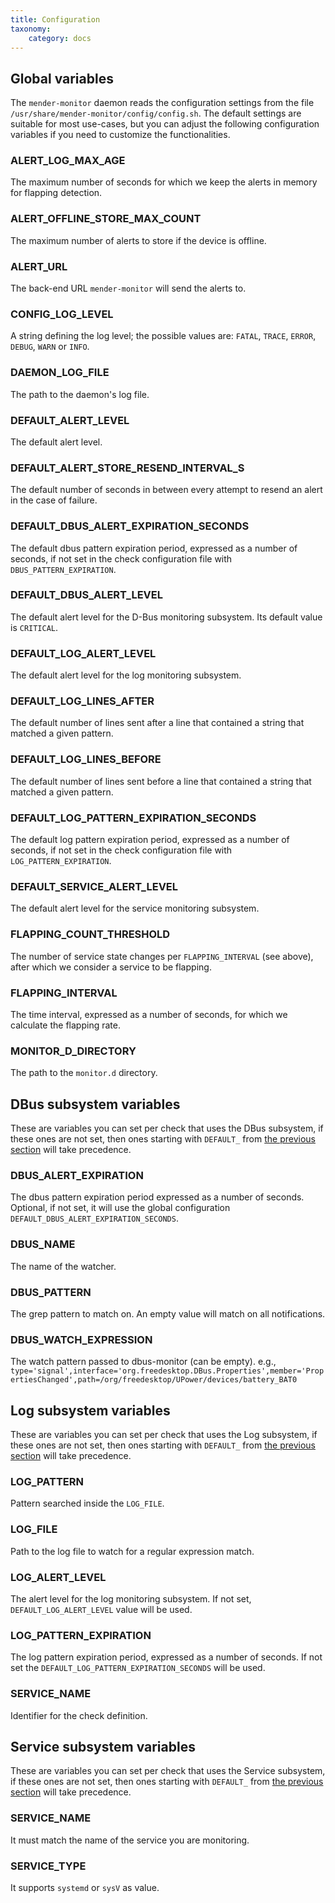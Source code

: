 ```yaml
---
title: Configuration
taxonomy:
    category: docs
---
```

## Global variables

The `mender-monitor` daemon reads the configuration settings from the file
`/usr/share/mender-monitor/config/config.sh`. The default settings are suitable
for most use-cases, but you can adjust the following configuration variables
if you need to customize the functionalities.

### ALERT_LOG_MAX_AGE

The maximum number of seconds for which we keep the alerts in memory for flapping detection.

### ALERT_OFFLINE_STORE_MAX_COUNT

The maximum number of alerts to store if the device is offline.

### ALERT_URL

The back-end URL `mender-monitor` will send the alerts to.

### CONFIG_LOG_LEVEL

A string defining the log level; the possible values are: `FATAL`, `TRACE`, `ERROR`, `DEBUG`, `WARN` or `INFO`.

### DAEMON_LOG_FILE

The path to the daemon's log file.

### DEFAULT_ALERT_LEVEL

The default alert level.

### DEFAULT_ALERT_STORE_RESEND_INTERVAL_S

The default number of seconds in between every attempt to resend an alert in the case of failure.

### DEFAULT_DBUS_ALERT_EXPIRATION_SECONDS

The default dbus pattern expiration period, expressed as a number of seconds, if not set in the check configuration file with `DBUS_PATTERN_EXPIRATION`.

### DEFAULT_DBUS_ALERT_LEVEL

The default alert level for the D-Bus monitoring subsystem. Its default value is `CRITICAL`.

### DEFAULT_LOG_ALERT_LEVEL

The default alert level for the log monitoring subsystem.

### DEFAULT_LOG_LINES_AFTER

The default number of lines sent after a line that contained a string that matched a given pattern.

### DEFAULT_LOG_LINES_BEFORE

The default number of lines sent before a line that contained a string that matched a given pattern.

### DEFAULT_LOG_PATTERN_EXPIRATION_SECONDS

The default log pattern expiration period, expressed as a number of seconds, if not set in the check configuration file with `LOG_PATTERN_EXPIRATION`.

### DEFAULT_SERVICE_ALERT_LEVEL

The default alert level for the service monitoring subsystem.

### FLAPPING_COUNT_THRESHOLD

The number of service state changes per `FLAPPING_INTERVAL` (see above), after which we consider a service to be flapping.

### FLAPPING_INTERVAL

The time interval, expressed as a number of seconds, for which we calculate the flapping rate.

### MONITOR_D_DIRECTORY

The path to the `monitor.d` directory.

## DBus subsystem variables

These are variables you can set per check that uses the DBus subsystem, if these ones are not set, then ones starting with `DEFAULT_` from [the previous section](#global-variables) will take precedence.

### DBUS_ALERT_EXPIRATION

The dbus pattern expiration period expressed as a number of seconds. Optional, if not set, it will use the global configuration `DEFAULT_DBUS_ALERT_EXPIRATION_SECONDS`.

### DBUS_NAME

The name of the watcher.

### DBUS_PATTERN

The grep pattern to match on. An empty value will match on all notifications.

### DBUS_WATCH_EXPRESSION

The watch pattern passed to dbus-monitor (can be empty). e.g.,  `type='signal',interface='org.freedesktop.DBus.Properties',member='PropertiesChanged',path=/org/freedesktop/UPower/devices/battery_BAT0`

## Log subsystem variables

These are variables you can set per check that uses the Log subsystem, if these ones are not set, then ones starting with `DEFAULT_` from [the previous section](#global-variables) will take precedence.

### LOG_PATTERN

Pattern searched inside the `LOG_FILE`.

### LOG_FILE

Path to the log file to watch for a regular expression match.

### LOG_ALERT_LEVEL

The alert level for the log monitoring subsystem. If not set, `DEFAULT_LOG_ALERT_LEVEL` value will be used.

### LOG_PATTERN_EXPIRATION

The log pattern expiration period, expressed as a number of seconds. If not set the `DEFAULT_LOG_PATTERN_EXPIRATION_SECONDS` will be used.

### SERVICE_NAME

Identifier for the check definition.

## Service subsystem variables

These are variables you can set per check that uses the Service subsystem, if these ones are not set, then ones starting with `DEFAULT_` from [the previous section](#global-variables) will take precedence.

### SERVICE_NAME

It must match the name of the service you are monitoring.

### SERVICE_TYPE

It supports `systemd` or `sysV` as value.
